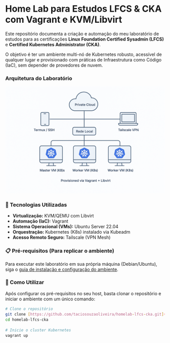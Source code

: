 # Home Lab para Estudos LFCS & CKA com Vagrant e KVM/Libvirt

Este repositório documenta a criação e automação do meu laboratório de estudos para as certificações **Linux Foundation Certified Sysadmin (LFCS)** e **Certified Kubernetes Administrator (CKA)**.

O objetivo é ter um ambiente multi-nó de Kubernetes robusto, acessível de qualquer lugar e provisionado com práticas de Infraestrutura como Código (IaC), sem depender de provedores de nuvem.

### Arquitetura do Laboratório

![Arquitetura do Home Lab](topologia-lab.png)

### 🚀 Tecnologias Utilizadas

* **Virtualização:** KVM/QEMU com Libvirt
* **Automação (IaC):** Vagrant
* **Sistema Operacional (VMs):** Ubuntu Server 22.04
* **Orquestração:** Kubernetes (K8s) instalado via Kubeadm
* **Acesso Remoto Seguro:** Tailscale (VPN Mesh)

### 📋 Pré-requisitos (Para replicar o ambiente)

Para executar este laboratório em sua própria máquina (Debian/Ubuntu), siga o [guia de instalação e configuração do ambiente](./docs/SETUP_HOST.md).

### 🚀 Como Utilizar

Após configurar os pré-requisitos no seu host, basta clonar o repositório e iniciar o ambiente com um único comando:

```bash
# Clone o repositório
git clone [https://github.com/taciosouzaoliveira/homelab-lfcs-cka.git](https://github.com/taciosouzaoliveira/homelab-lfcs-cka.git)
cd homelab-lfcs-cka

# Inicie o cluster Kubernetes
vagrant up
